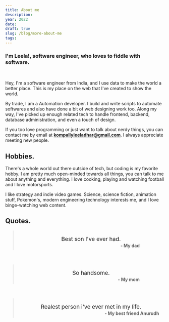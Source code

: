 ```yaml
---
title: About me
description:
year: 2022
date: 
draft: true
slug: /blog/more-about-me
tags:
---
```


### I'm Leela!, software engineer, who loves to fiddle with software.
<br>

Hey, I'm a software engineer from India, and I use data to make the world a better place. This is my place on the web that I've created to show the world.

By trade, I am a Automation developer. I build and write scripts to automate softwares and also have done a bit of web designing work too. Along my way, I've picked up enough related tech to handle frontend, backend, database administration, and even a touch of design.

If you too love programming or just want to talk about nerdy things, you can contact me by email at <strong> kompallyleeladhar@gmail.com</strong>. I always appreciate meeting new people.


## Hobbies.

There's a whole world out there outside of tech, but coding is my favorite hobby. I am pretty much open-minded towards all things, you can talk to me about anything and everything.
I love cooking, playing and watching football and l love motorsports.

I like strategy and indie video games. Science, science fiction, animation stuff, Pokemon's, modern engineering technology interests me, and I love binge-watching web content.


## Quotes.

<blockquote style = "background-color: var(--gray-8);">
    <div style = "line-height: 1.5em; padding: .25rem; margin: .5rem .5rem;">
        <div style = "position: relative; text-align: center; font-size: 1.25em; padding-top: .75rem">
            <a rel = "noopener noreferrer" target="_blank">Best son I've ever had.</a>
        </div>
        <div style = "text-align: right; padding-right: 15%;  font-size: 1em; font-weight: 700;">- My dad 
        </div>
    </div>
</blockquote>
<br>
<blockquote style = "background-color: var(--gray-8);">
    <div style = "line-height: 1.5em; padding: .25rem; margin: .5rem .5rem;">
        <div style = "position: relative; text-align: center; font-size: 1.25em; padding-top: .75rem">
            <a rel = "noopener noreferrer" target="_blank">So handsome.</a>
        </div>
        <div style = "text-align: right; padding-right: 15%;  font-size: 1em; font-weight: 700;">- My mom 
        </div>
    </div>
</blockquote>
<br>
<blockquote style = "background-color: var(--gray-8);">
    <div style = "line-height: 1.5em; padding: .25rem; margin: .5rem .5rem;">
        <div style = "position: relative; text-align: center; font-size: 1.25em; padding-top: .75rem">
            <a rel = "noopener noreferrer" target="_blank">Realest person i've ever met in my life.</a>
        </div>
        <div style = "text-align: right; padding-right: 1%;  font-size: 1em; font-weight: 700;">- My best friend Anurudh 
        </div>
    </div>
</blockquote>